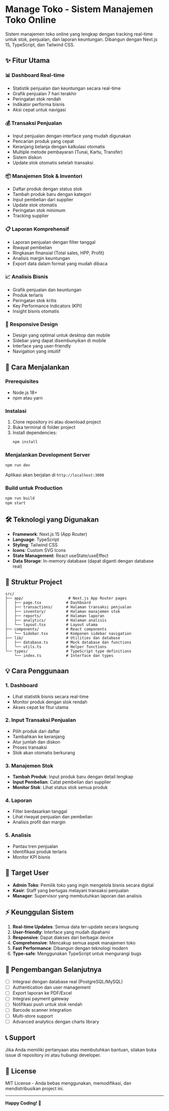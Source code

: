 # Manage Toko - Sistem Manajemen Toko Online

Sistem manajemen toko online yang lengkap dengan tracking real-time untuk stok, penjualan, dan laporan keuntungan. Dibangun dengan Next.js 15, TypeScript, dan Tailwind CSS.

## ✨ Fitur Utama

### 📊 Dashboard Real-time
- Statistik penjualan dan keuntungan secara real-time
- Grafik penjualan 7 hari terakhir
- Peringatan stok rendah
- Indikator performa bisnis
- Aksi cepat untuk navigasi

### 💰 Transaksi Penjualan
- Input penjualan dengan interface yang mudah digunakan
- Pencarian produk yang cepat
- Keranjang belanja dengan kalkulasi otomatis
- Multiple metode pembayaran (Tunai, Kartu, Transfer)
- Sistem diskon
- Update stok otomatis setelah transaksi

### 📦 Manajemen Stok & Inventori
- Daftar produk dengan status stok
- Tambah produk baru dengan kategori
- Input pembelian dari supplier
- Update stok otomatis
- Peringatan stok minimum
- Tracking supplier

### 📋 Laporan Komprehensif
- Laporan penjualan dengan filter tanggal
- Riwayat pembelian
- Ringkasan finansial (Total sales, HPP, Profit)
- Analisis margin keuntungan
- Export data dalam format yang mudah dibaca

### 📈 Analisis Bisnis
- Grafik penjualan dan keuntungan
- Produk terlaris
- Peringatan stok kritis
- Key Performance Indicators (KPI)
- Insight bisnis otomatis

### 📱 Responsive Design
- Design yang optimal untuk desktop dan mobile
- Sidebar yang dapat disembunyikan di mobile
- Interface yang user-friendly
- Navigation yang intuitif

## 🚀 Cara Menjalankan

### Prerequisites
- Node.js 18+ 
- npm atau yarn

### Instalasi
1. Clone repository ini atau download project
2. Buka terminal di folder project
3. Install dependencies:
   ```bash
   npm install
   ```

### Menjalankan Development Server
```bash
npm run dev
```
Aplikasi akan berjalan di `http://localhost:3000`

### Build untuk Production
```bash
npm run build
npm start
```

## 🛠️ Teknologi yang Digunakan

- **Framework**: Next.js 15 (App Router)
- **Language**: TypeScript
- **Styling**: Tailwind CSS
- **Icons**: Custom SVG Icons
- **State Management**: React useState/useEffect
- **Data Storage**: In-memory database (dapat diganti dengan database real)

## 📁 Struktur Project

```
src/
├── app/                    # Next.js App Router pages
│   ├── page.tsx           # Dashboard
│   ├── transactions/      # Halaman transaksi penjualan
│   ├── inventory/         # Halaman manajemen stok
│   ├── reports/           # Halaman laporan
│   ├── analytics/         # Halaman analisis
│   └── layout.tsx         # Layout utama
├── components/            # React components
│   └── Sidebar.tsx        # Komponen sidebar navigation
├── lib/                   # Utilities dan database
│   ├── database.ts        # Mock database dan functions
│   └── utils.ts           # Helper functions
└── types/                 # TypeScript type definitions
    └── index.ts           # Interface dan types
```

## 💡 Cara Penggunaan

### 1. Dashboard
- Lihat statistik bisnis secara real-time
- Monitor produk dengan stok rendah
- Akses cepat ke fitur utama

### 2. Input Transaksi Penjualan
- Pilih produk dari daftar
- Tambahkan ke keranjang
- Atur jumlah dan diskon
- Proses transaksi
- Stok akan otomatis berkurang

### 3. Manajemen Stok
- **Tambah Produk**: Input produk baru dengan detail lengkap
- **Input Pembelian**: Catat pembelian dari supplier
- **Monitor Stok**: Lihat status stok semua produk

### 4. Laporan
- Filter berdasarkan tanggal
- Lihat riwayat penjualan dan pembelian
- Analisis profit dan margin

### 5. Analisis
- Pantau tren penjualan
- Identifikasi produk terlaris
- Monitor KPI bisnis

## 🎯 Target User

- **Admin Toko**: Pemilik toko yang ingin mengelola bisnis secara digital
- **Kasir**: Staff yang bertugas melayani transaksi penjualan
- **Manager**: Supervisor yang membutuhkan laporan dan analisis

## ⚡ Keunggulan Sistem

1. **Real-time Updates**: Semua data ter-update secara langsung
2. **User-friendly**: Interface yang mudah dipahami
3. **Responsive**: Dapat diakses dari berbagai device
4. **Comprehensive**: Mencakup semua aspek manajemen toko
5. **Fast Performance**: Dibangun dengan teknologi modern
6. **Type-safe**: Menggunakan TypeScript untuk mengurangi bugs

## 🔮 Pengembangan Selanjutnya

- [ ] Integrasi dengan database real (PostgreSQL/MySQL)
- [ ] Authentication dan user management
- [ ] Export laporan ke PDF/Excel
- [ ] Integrasi payment gateway
- [ ] Notifikasi push untuk stok rendah
- [ ] Barcode scanner integration
- [ ] Multi-store support
- [ ] Advanced analytics dengan charts library

## 📞 Support

Jika Anda memiliki pertanyaan atau membutuhkan bantuan, silakan buka issue di repository ini atau hubungi developer.

## 📄 License

MIT License - Anda bebas menggunakan, memodifikasi, dan mendistribusikan project ini.

---

**Happy Coding! 🚀**
